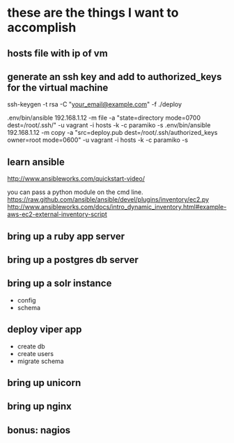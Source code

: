 # these are the things I want to accomplish
## hosts file with ip of vm
     
## generate an ssh key and add to authorized_keys for the virtual machine

   ssh-keygen -t rsa -C "your_email@example.com" -f ./deploy
   

   .env/bin/ansible 192.168.1.12 -m file -a "state=directory mode=0700 dest=/root/.ssh/" -u vagrant -i hosts -k -c paramiko -s
   .env/bin/ansible 192.168.1.12 -m copy -a "src=deploy.pub dest=/root/.ssh/authorized_keys owner=root mode=0600" -u vagrant -i hosts -k -c paramiko -s

## learn ansible

http://www.ansibleworks.com/quickstart-video/



you can pass a python module on the cmd line.
https://raw.github.com/ansible/ansible/devel/plugins/inventory/ec2.py
http://www.ansibleworks.com/docs/intro_dynamic_inventory.html#example-aws-ec2-external-inventory-script

## bring up a ruby app server



## bring up a postgres db server

## bring up a solr instance
   - config
   - schema
   
## deploy viper app
   - create db
   - create users
   - migrate schema

## bring up unicorn
## bring up nginx
## bonus: nagios
